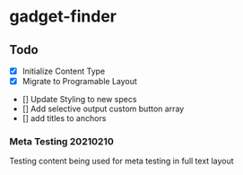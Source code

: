 # gadget-finder

## Todo

- [x] Initialize Content Type
- [x] Migrate to Programable Layout
- [] Update Styling to new specs
- [] Add selective output custom button array
- [] add titles to anchors


### Meta Testing 20210210
Testing content being used for meta testing in full text layout